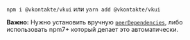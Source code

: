 `npm i @vkontakte/vkui` или `yarn add @vkontakte/vkui`

**Важно:** Нужно установить вручную [`peerDependencies`](https://github.com/VKCOM/VKUI/blob/master/package.json#L104-L112), либо использовать npm7+ который делает это автоматически.
